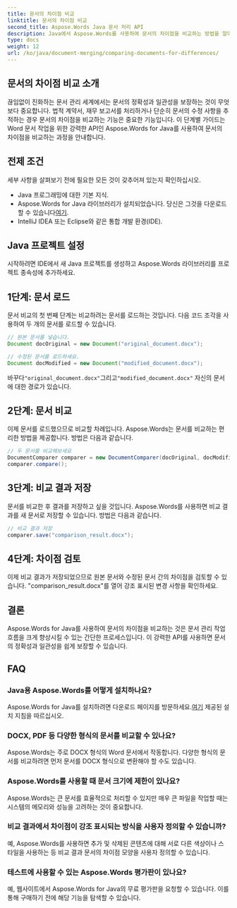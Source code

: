 ```yaml
---
title: 문서의 차이점 비교
linktitle: 문서의 차이점 비교
second_title: Aspose.Words Java 문서 처리 API
description: Java에서 Aspose.Words를 사용하여 문서의 차이점을 비교하는 방법을 알아보세요. 단계별 가이드를 통해 정확한 문서 관리를 보장합니다.
type: docs
weight: 12
url: /ko/java/document-merging/comparing-documents-for-differences/
---
```


## 문서의 차이점 비교 소개

끊임없이 진화하는 문서 관리 세계에서는 문서의 정확성과 일관성을 보장하는 것이 무엇보다 중요합니다. 법적 계약서, 재무 보고서를 처리하거나 단순히 문서의 수정 사항을 추적하는 경우 문서의 차이점을 비교하는 기능은 중요한 기능입니다. 이 단계별 가이드는 Word 문서 작업을 위한 강력한 API인 Aspose.Words for Java를 사용하여 문서의 차이점을 비교하는 과정을 안내합니다.

## 전제 조건

세부 사항을 살펴보기 전에 필요한 모든 것이 갖추어져 있는지 확인하십시오.

- Java 프로그래밍에 대한 기본 지식.
-  Aspose.Words for Java 라이브러리가 설치되었습니다. 당신은 그것을 다운로드 할 수 있습니다[여기](https://releases.aspose.com/words/java/).
- IntelliJ IDEA 또는 Eclipse와 같은 통합 개발 환경(IDE).

## Java 프로젝트 설정

시작하려면 IDE에서 새 Java 프로젝트를 생성하고 Aspose.Words 라이브러리를 프로젝트 종속성에 추가하세요.

## 1단계: 문서 로드

문서 비교의 첫 번째 단계는 비교하려는 문서를 로드하는 것입니다. 다음 코드 조각을 사용하여 두 개의 문서를 로드할 수 있습니다.

```java
// 원본 문서를 넣습니다.
Document docOriginal = new Document("original_document.docx");

// 수정된 문서를 로드하세요.
Document docModified = new Document("modified_document.docx");
```

 바꾸다`"original_document.docx"`그리고`"modified_document.docx"` 자신의 문서에 대한 경로가 있습니다.

## 2단계: 문서 비교

이제 문서를 로드했으므로 비교할 차례입니다. Aspose.Words는 문서를 비교하는 편리한 방법을 제공합니다. 방법은 다음과 같습니다.

```java
// 두 문서를 비교해보세요
DocumentComparer comparer = new DocumentComparer(docOriginal, docModified);
comparer.compare();
```

## 3단계: 비교 결과 저장

문서를 비교한 후 결과를 저장하고 싶을 것입니다. Aspose.Words를 사용하면 비교 결과를 새 문서로 저장할 수 있습니다. 방법은 다음과 같습니다.

```java
// 비교 결과 저장
comparer.save("comparison_result.docx");
```

## 4단계: 차이점 검토

이제 비교 결과가 저장되었으므로 원본 문서와 수정된 문서 간의 차이점을 검토할 수 있습니다. "comparison_result.docx"를 열어 강조 표시된 변경 사항을 확인하세요.

## 결론

Aspose.Words for Java를 사용하여 문서의 차이점을 비교하는 것은 문서 관리 작업 흐름을 크게 향상시킬 수 있는 간단한 프로세스입니다. 이 강력한 API를 사용하면 문서의 정확성과 일관성을 쉽게 보장할 수 있습니다.

## FAQ

### Java용 Aspose.Words를 어떻게 설치하나요?

 Aspose.Words for Java를 설치하려면 다운로드 페이지를 방문하세요.[여기](https://releases.aspose.com/words/java/) 제공된 설치 지침을 따르십시오.

### DOCX, PDF 등 다양한 형식의 문서를 비교할 수 있나요?

Aspose.Words는 주로 DOCX 형식의 Word 문서에서 작동합니다. 다양한 형식의 문서를 비교하려면 먼저 문서를 DOCX 형식으로 변환해야 할 수도 있습니다.

### Aspose.Words를 사용할 때 문서 크기에 제한이 있나요?

Aspose.Words는 큰 문서를 효율적으로 처리할 수 있지만 매우 큰 파일을 작업할 때는 시스템의 메모리와 성능을 고려하는 것이 중요합니다.

### 비교 결과에서 차이점이 강조 표시되는 방식을 사용자 정의할 수 있습니까?

예, Aspose.Words를 사용하면 추가 및 삭제된 콘텐츠에 대해 서로 다른 색상이나 스타일을 사용하는 등 비교 결과 문서의 차이점 모양을 사용자 정의할 수 있습니다.

### 테스트에 사용할 수 있는 Aspose.Words 평가판이 있나요?

예, 웹사이트에서 Aspose.Words for Java의 무료 평가판을 요청할 수 있습니다. 이를 통해 구매하기 전에 해당 기능을 탐색할 수 있습니다.